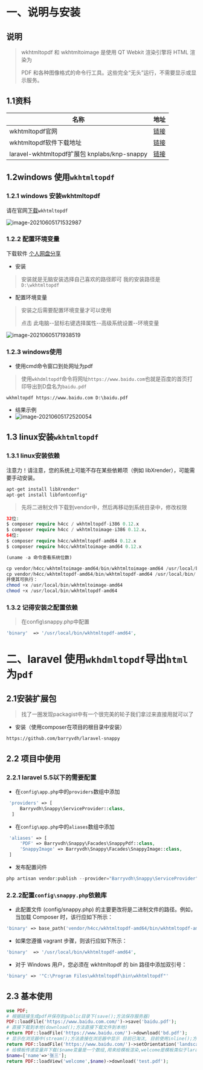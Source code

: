 #  一、说明与安装

## 说明

> wkhtmltopdf 和 wkhtmltoimage 是使用 QT Webkit 渲染引擎将 HTML 渲染为
>
>  PDF 和各种图像格式的命令行工具。这些完全“无头”运行，不需要显示或显示服务。

## 1.1资料

| 名称                                         | 地址                                                      |
| -------------------------------------------- | --------------------------------------------------------- |
| wkhtmltopdf官网                              | [链接](https://wkhtmltopdf.org/)                          |
| wkhtmltopdf软件下载地址                      | [链接](https://wkhtmltopdf.org/downloads.html)            |
| laravel-wkhtmltopdf扩展包 knplabs/knp-snappy | [链接](https://packagist.org/packages/knplabs/knp-snappy) |

## 1.2windows 使用`wkhtmltopdf`

###  1.2.1 windows 安装wkhtmltopdf

请在官网[下载](https://github.com/wkhtmltopdf/packaging/releases/download/0.12.6-1/wkhtmltox-0.12.6-1.msvc2015-win64.exe)`wkhtmltopdf`

![image-20210605171532987](https://yaoliuyang-blog-images.oss-cn-beijing.aliyuncs.com/blogImages/image-20210605171532987.png)



### 1.2.2 配置环境变量

下载软件 [个人网盘分享](https://yaoliuyang.lanzoui.com/iA6wtptpqyj)

- 安装

> 安装就是无脑安装选择自己喜欢的路径即可	我的安装路径是`D:\wkhtmltopdf`

- 配置环境变量

> 安装之后需要配置环境变量才可以使用
>
> 点击 此电脑--鼠标右键选择属性--高级系统设置--环境变量

![image-20210605171938519](https://yaoliuyang-blog-images.oss-cn-beijing.aliyuncs.com/blogImages/image-20210605171938519.png)

### 1.2.3 windows使用

- 使用cmd命令窗口到处网址为pdf

> 使用`wkhdmltopdf`命令将网址`https://www.baidu.com`也就是百度的首页打印导出到D盘名为`baidu.pdf`

```shell
wkhmltopdf https://www.baidu.com D:\baidu.pdf
```

- 结果示例
- ![image-20210605172520054](https://yaoliuyang-blog-images.oss-cn-beijing.aliyuncs.com/blogImages/image-20210605172520054.png)

## 1.3 linux安装`wkhtmltopdf`

### 1.3.1 linux安装依赖

注意力！请注意，您的系统上可能不存在某些依赖项（例如 libXrender），可能需要手动安装。

```php
apt-get install libXrender*
apt-get install libfontconfig*
```

> 先将二进制文件下载到vendor中，然后再移动到系统目录中，修改权限

```php
32位:
$ composer require h4cc / wkhtmltopdf-i386 0.12.x
$ composer require h4cc / wkhtmltoimage-i386 0.12.x，
64位:
$ composer require h4cc/wkhtmltopdf-amd64 0.12.x
$ composer require h4cc/wkhtmltoimage-amd64 0.12.x

(uname -a 命令查看系统位数)

cp vendor/h4cc/wkhtmltoimage-amd64/bin/wkhtmltoimage-amd64 /usr/local/bin/
cp vendor/h4cc/wkhtmltopdf-amd64/bin/wkhtmltopdf-amd64 /usr/local/bin/
并使其可执行：
chmod +x /usr/local/bin/wkhtmltoimage-amd64 
chmod +x /usr/local/bin/wkhtmltopdf-amd64
```

### 1.3.2 记得安装之配置依赖

> 在config\snappy.php中配置

```php
'binary'  => '/usr/local/bin/wkhtmltopdf-amd64',
```

#  二、laravel 使用`wkhdmltopdf`导出`html`为`pdf`

## 2.1安装扩展包

> 找了一圈发现packagist中有一个很完美的轮子我们拿过来直接用就可以了

- 安装（使用composer在项目的根目录中安装）

```shell
https://github.com/barryvdh/laravel-snappy
```

## 2.2 项目中使用

### 2.2.1 laravel 5.5以下的需要配置

- 在`config\app.php`中的`providers`数组中添加

```php
 'providers' => [
     Barryvdh\Snappy\ServiceProvider::class,
  ]
```

- 在`config\app.php`中的`aliases`数组中添加

```php
 'aliases' => [
     'PDF' => Barryvdh\Snappy\Facades\SnappyPdf::class,
     'SnappyImage' => Barryvdh\Snappy\Facades\SnappyImage::class,    
 ]
```

- 发布配置问件

```php
php artisan vendor:publish --provider="Barryvdh\Snappy\ServiceProvider"
```

### 2.2.2配置`config\snappy.php`依赖库

- 此配置文件 (config/snappy.php) 的主要更改将是二进制文件的路径。例如，当加载 Composer 时，该行应如下所示：

```php
'binary' => base_path('vendor/h4cc/wkhtmltopdf-amd64/bin/wkhtmltopdf-amd64'),
```

- 如果您遵循 vagrant 步骤，则该行应如下所示：

```php
'binary'  => '/usr/local/bin/wkhtmltopdf-amd64',
```

- 对于 Windows 用户，您必须在 wkhtmltopdf 的 bin 路径中添加双引号：

```php
'binary' => '"C:\Program Files\wkhtmltopdf\bin\wkhtmltopdf"'
```

## 2.3 基本使用

```php
use PDF;
# 根据链接生成pdf并保存到public目录下(save();方法保存服务器)
PDF::loadFile('https://www.baidu.com.com/')->save('baidu.pdf');
# 直接下载到本地(download();方法直接下载文件到本地)
return PDF::loadFile('https://www.baidu.com/')->download('bd.pdf');
# 显示在浏览器中(stream();方法直接在浏览器中显示 目前已淘汰, 目前使用inline();方法)
return PDF::loadFile('https://www.baidu.com/')->setOrientation('landscape')->stream('bd.pdf');
# 给模板传递变量并下载($name变量是一个数组,用来给模板渲染,welcome是模板类似于laravel blade模板)
$name=['name'=>'张三'];
return PDF::loadView('welcome',$name)->download('test.pdf');
```



